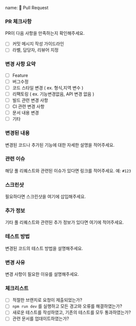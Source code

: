 name: 🚀 Pull Request

### PR 체크사항
PR이 다음 사항을 만족하는지 확인해주세요.

- [ ] 커밋 메시지 작성 가이드라인
- [ ] 라벨, 담당자, 리뷰어 지정

### 변경 사항 요약
- [ ] Feature
- [ ] 버그수정
- [ ] 코드 스타일 변경 ( ex. 형식,지역 변수 )
- [ ] 리팩토링 ( ex. 기능변경없음, API 변경 없음 )
- [ ] 빌드 관련 변경 사항
- [ ] CI 관련 변경 사항
- [ ] 문서 내용 변경
- [ ] 기타

### 변경된 내용
변경된 코드나 추가된 기능에 대한 자세한 설명을 적어주세요.

### 관련 이슈
해당 풀 리퀘스트와 관련된 이슈가 있다면 링크를 적어주세요. 예: `#123`

### 스크린샷
필요하다면 스크린샷을 여기에 삽입해주세요.

### 추가 정보
기타 풀 리퀘스트와 관련된 추가 정보가 있다면 여기에 적어주세요.

### 테스트 방법
변경된 코드의 테스트 방법을 설명해주세요.

### 변경 사유
변경 사항이 필요한 이유를 설명해주세요.

### 체크리스트
- [ ] 적절한 브랜치로 요청이 제출되었는가?
- [ ] `npm run dev` 를 실행하고 모든 경고와 오류를 해결하였는가?
- [ ] 새로운 테스트를 작성하였고, 기존의 테스트를 모두 통과하였는가?
- [ ] 관련 문서를 업데이트하였는가?
